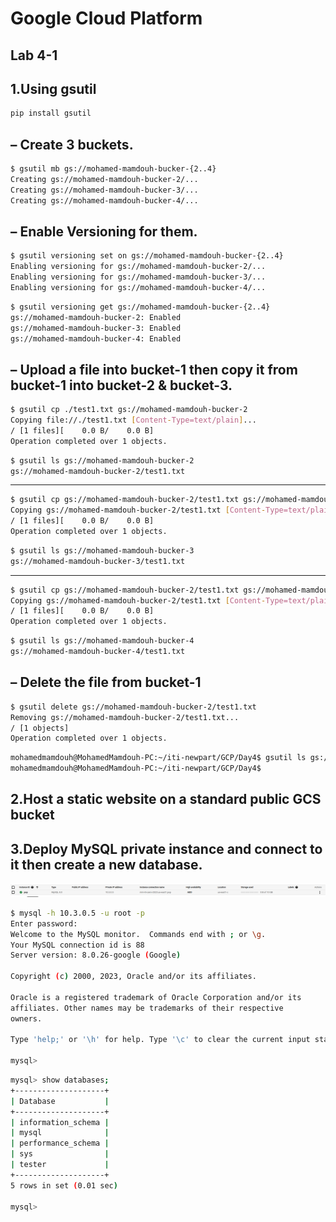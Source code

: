 # Google Cloud Platform

## Lab 4-1

## 1.Using gsutil
```bash
pip install gsutil
```
## – Create 3 buckets.
```bash
$ gsutil mb gs://mohamed-mamdouh-bucker-{2..4}
Creating gs://mohamed-mamdouh-bucker-2/...
Creating gs://mohamed-mamdouh-bucker-3/...
Creating gs://mohamed-mamdouh-bucker-4/...
```

## – Enable Versioning for them.
```bash
$ gsutil versioning set on gs://mohamed-mamdouh-bucker-{2..4}
Enabling versioning for gs://mohamed-mamdouh-bucker-2/...
Enabling versioning for gs://mohamed-mamdouh-bucker-3/...
Enabling versioning for gs://mohamed-mamdouh-bucker-4/...
```
```bash
$ gsutil versioning get gs://mohamed-mamdouh-bucker-{2..4}
gs://mohamed-mamdouh-bucker-2: Enabled
gs://mohamed-mamdouh-bucker-3: Enabled
gs://mohamed-mamdouh-bucker-4: Enabled
```
## – Upload a file into bucket-1 then copy it from bucket-1 into bucket-2 & bucket-3.
```bash
$ gsutil cp ./test1.txt gs://mohamed-mamdouh-bucker-2
Copying file://./test1.txt [Content-Type=text/plain]...
/ [1 files][    0.0 B/    0.0 B]                                                
Operation completed over 1 objects. 
```
```bash                                             
$ gsutil ls gs://mohamed-mamdouh-bucker-2
gs://mohamed-mamdouh-bucker-2/test1.txt
```
---
```bash
$ gsutil cp gs://mohamed-mamdouh-bucker-2/test1.txt gs://mohamed-mamdouh-bucker-3
Copying gs://mohamed-mamdouh-bucker-2/test1.txt [Content-Type=text/plain]...
/ [1 files][    0.0 B/    0.0 B]                                                
Operation completed over 1 objects.                                              
```
```bash
$ gsutil ls gs://mohamed-mamdouh-bucker-3
gs://mohamed-mamdouh-bucker-3/test1.txt
```
---
```bash
$ gsutil cp gs://mohamed-mamdouh-bucker-2/test1.txt gs://mohamed-mamdouh-bucker-4
Copying gs://mohamed-mamdouh-bucker-2/test1.txt [Content-Type=text/plain]...
/ [1 files][    0.0 B/    0.0 B]                                                
Operation completed over 1 objects.
```
```bash
$ gsutil ls gs://mohamed-mamdouh-bucker-4
gs://mohamed-mamdouh-bucker-4/test1.txt
```
## – Delete the file from bucket-1
```bash
$ gsutil delete gs://mohamed-mamdouh-bucker-2/test1.txt
Removing gs://mohamed-mamdouh-bucker-2/test1.txt...
/ [1 objects]                                                                   
Operation completed over 1 objects.
```
```bash                                              
mohamedmamdouh@MohamedMamdouh-PC:~/iti-newpart/GCP/Day4$ gsutil ls gs://mohamed-mamdouh-bucker-2
mohamedmamdouh@MohamedMamdouh-PC:~/iti-newpart/GCP/Day4$ 
```
## 2.Host a static website on a standard public GCS bucket
## 3.Deploy MySQL private instance and connect to it then create a new database.
![Lab2-2 q1.png](../Screenshots/lab4-1-q3-1.png "Lab2-2 q1.png")



```bash
$ mysql -h 10.3.0.5 -u root -p
Enter password: 
Welcome to the MySQL monitor.  Commands end with ; or \g.
Your MySQL connection id is 88
Server version: 8.0.26-google (Google)

Copyright (c) 2000, 2023, Oracle and/or its affiliates.

Oracle is a registered trademark of Oracle Corporation and/or its
affiliates. Other names may be trademarks of their respective
owners.

Type 'help;' or '\h' for help. Type '\c' to clear the current input statement.

mysql>
```
```bash
mysql> show databases;
+--------------------+
| Database           |
+--------------------+
| information_schema |
| mysql              |
| performance_schema |
| sys                |
| tester             |
+--------------------+
5 rows in set (0.01 sec)

mysql> 
```